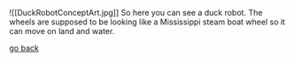 ![[DuckRobotConceptArt.jpg]]
So here you can see a duck robot. The wheels are supposed to be looking like a Mississippi steam boat wheel so it can move on land and water.

[go back](/doc/PersonalDevelopmentPlan)
